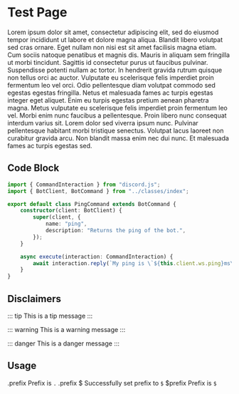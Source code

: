 # Test Page

Lorem ipsum dolor sit amet, consectetur adipiscing elit, sed do eiusmod tempor incididunt ut labore et dolore magna aliqua. Blandit libero volutpat sed cras ornare. Eget nullam non nisi est sit amet facilisis magna etiam. Cum sociis natoque penatibus et magnis dis. Mauris in aliquam sem fringilla ut morbi tincidunt. Sagittis id consectetur purus ut faucibus pulvinar. Suspendisse potenti nullam ac tortor. In hendrerit gravida rutrum quisque non tellus orci ac auctor. Vulputate eu scelerisque felis imperdiet proin fermentum leo vel orci. Odio pellentesque diam volutpat commodo sed egestas egestas fringilla. Netus et malesuada fames ac turpis egestas integer eget aliquet. Enim eu turpis egestas pretium aenean pharetra magna. Metus vulputate eu scelerisque felis imperdiet proin fermentum leo vel. Morbi enim nunc faucibus a pellentesque. Proin libero nunc consequat interdum varius sit. Lorem dolor sed viverra ipsum nunc. Pulvinar pellentesque habitant morbi tristique senectus. Volutpat lacus laoreet non curabitur gravida arcu. Non blandit massa enim nec dui nunc. Et malesuada fames ac turpis egestas sed.

## Code Block

```ts
import { CommandInteraction } from "discord.js";
import { BotClient, BotCommand } from "../classes/index";

export default class PingCommand extends BotCommand {
	constructor(client: BotClient) {
		super(client, {
			name: "ping",
			description: "Returns the ping of the bot.",
		});
	}

	async execute(interaction: CommandInteraction) {
		await interaction.reply(`My ping is \`${this.client.ws.ping}ms\``);
	}
}
```

## Disclaimers

::: tip
This is a tip message
:::

::: warning
This is a warning message
:::

::: danger
This is a danger message
:::

## Usage

<DiscordMessages>
	<DiscordMessage profile="user">
		.prefix
	</DiscordMessage>
	<DiscordMessage profile="bot">
		Prefix is <code class="discord-message-inline-code">.</code>
	</DiscordMessage>
	<DiscordMessage profile="user">
		.prefix $
	</DiscordMessage>
	<DiscordMessage profile="bot">
		Successfully set prefix to <code class="discord-message-inline-code">$</code>
	</DiscordMessage>
	<DiscordMessage profile="user">
		$prefix
	</DiscordMessage>
	<DiscordMessage profile="bot">
		Prefix is <code class="discord-message-inline-code">$</code>
	</DiscordMessage>
</DiscordMessages>